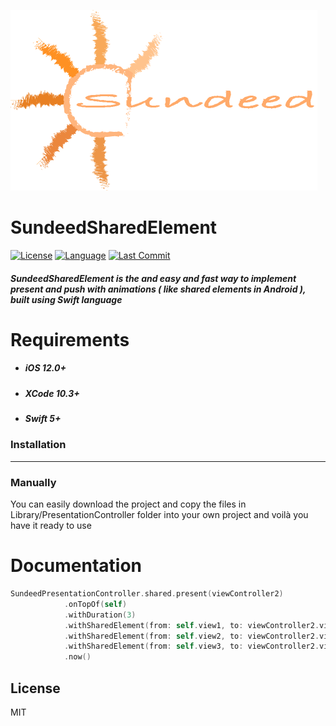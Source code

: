 ![Sundeed](https://raw.githubusercontent.com/noursandid/SundeedSharedElement/master/SundeedLogo.png)

# SundeedSharedElement
[![License](https://img.shields.io/cocoapods/l/MarkdownKit.svg?style=flat)](http://cocoapods.org/pods/SundeedQLite) [![Language](https://img.shields.io/badge/Language-Swift-brightgreen)](https://github.com/apple/swift) [![Last Commit](https://img.shields.io/github/last-commit/noursandid/SundeedQLite?style=flat)](https://github.com/noursandid/SundeedQLite)

##### SundeedSharedElement is the and easy and fast way to implement present and push with animations ( like shared elements in Android ), built using Swift language
# Requirements
- ##### iOS 12.0+
- ##### XCode 10.3+
- ##### Swift 5+
### Installation
----
### Manually

You can easily download the project and copy the files in Library/PresentationController folder into your own project and voilà you have it ready to use


# Documentation
```swift
SundeedPresentationController.shared.present(viewController2)
            .onTopOf(self)
            .withDuration(3)
            .withSharedElement(from: self.view1, to: viewController2.view1)
            .withSharedElement(from: self.view2, to: viewController2.view2)
            .withSharedElement(from: self.view3, to: viewController2.view3)
            .now()
```

License
--------
MIT

